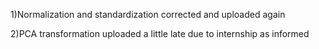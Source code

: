 1)Normalization and standardization corrected and uploaded again


2)PCA transformation uploaded a little late due to internship as informed
